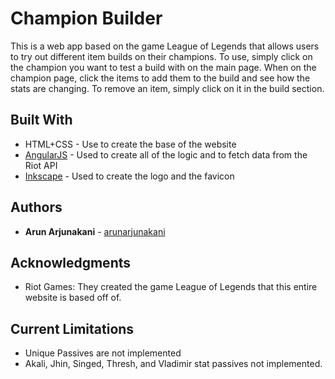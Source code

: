# Champion Builder

This is a web app based on the game League of Legends that allows users to try out different item builds on their champions. To use, simply click on the champion you want to test a build with on the main page. When on the champion page, click the items to add them to the build and see how the stats are changing. To remove an item, simply click on it in the build section.

## Built With

* HTML+CSS - Use to create the base of the website
* [AngularJS](https://angularjs.org/) - Used to create all of the logic and to fetch data from the Riot API
* [Inkscape](https://inkscape.org/en/) - Used to create the logo and the favicon

## Authors

* **Arun Arjunakani** - [arunarjunakani](https://github.com/arunarjunakani)

## Acknowledgments
* Riot Games: They created the game League of Legends that this entire website is based off of.

## Current Limitations
* Unique Passives are not implemented
* Akali, Jhin, Singed, Thresh, and Vladimir stat passives not implemented.
